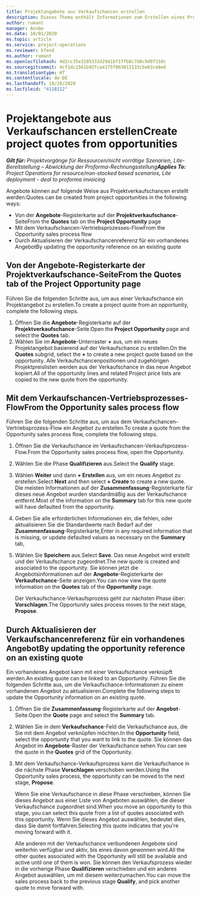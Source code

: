 ```yaml
---
title: Projektangebote aus Verkaufschancen erstellen
description: Dieses Thema enthält Informationen zum Erstellen eines Projektangebots aus einer Verkaufschance.
author: rumant
manager: Annbe
ms.date: 10/01/2020
ms.topic: article
ms.service: project-operations
ms.reviewer: kfend
ms.author: rumant
ms.openlocfilehash: 4d2cc35e3205332d2941bf17fb8c7d8c9d9f310c
ms.sourcegitcommit: 4cf1dc1561b92fca4175f0b3813133c5e63ce8e6
ms.translationtype: HT
ms.contentlocale: de-DE
ms.lasthandoff: 10/28/2020
ms.locfileid: "4118112"
---
```

# <a name="create-project-quotes-from-opportunities"></a><span data-ttu-id="80a21-103">Projektangebote aus Verkaufschancen erstellen</span><span class="sxs-lookup"><span data-stu-id="80a21-103">Create project quotes from opportunities</span></span>

<span data-ttu-id="80a21-104">_**Gilt für:** Projektvorgänge für Ressourcen/nicht vorrätige Szenarien, Lite-Bereitstellung – Abwicklung der Proforma-Rechnungsstellung_</span><span class="sxs-lookup"><span data-stu-id="80a21-104">_**Applies To:** Project Operations for resource/non-stocked based scenarios, Lite deployment - deal to proforma invoicing_</span></span>

<span data-ttu-id="80a21-105">Angebote können auf folgende Weise aus Projektverkaufschancen erstellt werden:</span><span class="sxs-lookup"><span data-stu-id="80a21-105">Quotes can be created from project opportunities in the following ways:</span></span>

- <span data-ttu-id="80a21-106">Von der **Angebote**-Registerkarte auf der **Projektverkaufschance**-Seite</span><span class="sxs-lookup"><span data-stu-id="80a21-106">From the **Quotes** tab on the **Project Opportunity** page</span></span>
- <span data-ttu-id="80a21-107">Mit dem Verkaufschancen-Vertriebsprozesses-Flow</span><span class="sxs-lookup"><span data-stu-id="80a21-107">From the Opportunity sales process flow</span></span>
- <span data-ttu-id="80a21-108">Durch Aktualisieren der Verkaufschancenreferenz für ein vorhandenes Angebot</span><span class="sxs-lookup"><span data-stu-id="80a21-108">By updating the opportunity reference on an existing quote</span></span>

## <a name="from-the-quotes-tab-of-the-project-opportunity-page"></a><span data-ttu-id="80a21-109">Von der Angebote-Registerkarte der Projektverkaufschance-Seite</span><span class="sxs-lookup"><span data-stu-id="80a21-109">From the Quotes tab of the Project Opportunity page</span></span>

<span data-ttu-id="80a21-110">Führen Sie die folgenden Schritte aus, um aus einer Verkaufschance ein Projektangebot zu erstellen.</span><span class="sxs-lookup"><span data-stu-id="80a21-110">To create a project quote from an opportunity, complete the following steps.</span></span>

1. <span data-ttu-id="80a21-111">Öffnen Sie die **Angebote**-Registerkarte auf der **Projektverkaufschance**-Seite.</span><span class="sxs-lookup"><span data-stu-id="80a21-111">Open the **Project Opportunity** page and select the **Quotes** tab.</span></span> 
2. <span data-ttu-id="80a21-112">Wählen Sie im **Angebote**-Unterraster **+** aus, um ein neues Projektangebot basierend auf der Verkaufschance zu erstellen.</span><span class="sxs-lookup"><span data-stu-id="80a21-112">On the **Quotes** subgrid, select the **+** to create a new project quote based on the opportunity.</span></span> <span data-ttu-id="80a21-113">Alle Verkaufschancenpositionen und zugehörigen Projektpreislisten werden aus der Verkaufschance in das neue Angebot kopiert.</span><span class="sxs-lookup"><span data-stu-id="80a21-113">All of the opportunity lines and related Project price lists are copied to the new quote from the opportunity.</span></span>

## <a name="from-the-opportunity-sales-process-flow"></a><span data-ttu-id="80a21-114">Mit dem Verkaufschancen-Vertriebsprozesses-Flow</span><span class="sxs-lookup"><span data-stu-id="80a21-114">From the Opportunity sales process flow</span></span>

<span data-ttu-id="80a21-115">Führen Sie die folgenden Schritte aus, um aus dem Verkaufschancen-Vertriebsprozess-Flow ein Angebot zu erstellen.</span><span class="sxs-lookup"><span data-stu-id="80a21-115">To create a quote from the Opportunity sales process flow, complete the following steps.</span></span>

1. <span data-ttu-id="80a21-116">Öffnen Sie die Verkaufschance im Verkaufschancen-Verkaufsprozess-Flow.</span><span class="sxs-lookup"><span data-stu-id="80a21-116">From the Opportunity sales process flow, open the Opportunity.</span></span>
2. <span data-ttu-id="80a21-117">Wählen Sie die Phase **Qualifizieren** aus.</span><span class="sxs-lookup"><span data-stu-id="80a21-117">Select the **Qualify** stage.</span></span> 
3. <span data-ttu-id="80a21-118">Wählen **Weiter** und dann **+ Erstellen** aus, um ein neues Angebot zu erstellen.</span><span class="sxs-lookup"><span data-stu-id="80a21-118">Select **Next** and then select **+ Create** to create a new quote.</span></span> <span data-ttu-id="80a21-119">Die meisten Informationen auf der **Zusammenfassung**-Registerkarte für dieses neue Angebot wurden standardmäßig aus der Verkaufschance entfernt.</span><span class="sxs-lookup"><span data-stu-id="80a21-119">Most of the information on the **Summary** tab for this new quote will have defaulted from the opportunity.</span></span> 
4. <span data-ttu-id="80a21-120">Geben Sie alle erforderlichen Informationen ein, die fehlen, oder aktualisieren Sie die Standardwerte nach Bedarf auf der **Zusammenfassung**-Registerkarte,</span><span class="sxs-lookup"><span data-stu-id="80a21-120">Enter in any required information that is missing, or update defaulted values as necessary on the **Summary** tab,</span></span>
5. <span data-ttu-id="80a21-121">Wählen Sie **Speichern** aus.</span><span class="sxs-lookup"><span data-stu-id="80a21-121">Select **Save**.</span></span> <span data-ttu-id="80a21-122">Das neue Angebot wird erstellt und der Verkaufschance zugeordnet.</span><span class="sxs-lookup"><span data-stu-id="80a21-122">The new quote is created and associated to the opportunity.</span></span> <span data-ttu-id="80a21-123">Sie können jetzt die Angebotsinformationen auf der **Angebote**-Registerkarte der **Verkaufschance**-Seite anzeigen.</span><span class="sxs-lookup"><span data-stu-id="80a21-123">You can now view the quote information on the **Quotes** tab of the **Opportunity** page.</span></span> 

   <span data-ttu-id="80a21-124">Der Verkaufschance-Verkaufsprozess geht zur nächsten Phase über: **Vorschlagen**.</span><span class="sxs-lookup"><span data-stu-id="80a21-124">The Opportunity sales process moves to the next stage, **Propose**.</span></span>


## <a name="by-updating-the-opportunity-reference-on-an-existing-quote"></a><span data-ttu-id="80a21-125">Durch Aktualisieren der Verkaufschancenreferenz für ein vorhandenes Angebot</span><span class="sxs-lookup"><span data-stu-id="80a21-125">By updating the opportunity reference on an existing quote</span></span>

<span data-ttu-id="80a21-126">Ein vorhandenes Angebot kann mit einer Verkaufschance verknüpft werden.</span><span class="sxs-lookup"><span data-stu-id="80a21-126">An existing quote can be linked to an Opportunity.</span></span> <span data-ttu-id="80a21-127">Führen Sie die folgenden Schritte aus, um die Verkaufschance-Informationen zu einem vorhandenen Angebot zu aktualisieren.</span><span class="sxs-lookup"><span data-stu-id="80a21-127">Complete the following steps to update the Opportunity information on an existing quote.</span></span>

1. <span data-ttu-id="80a21-128">Öffnen Sie die **Zusammenfassung**-Registerkarte auf der **Angebot**-Seite.</span><span class="sxs-lookup"><span data-stu-id="80a21-128">Open the **Quote** page and select the **Summary** tab.</span></span>
2. <span data-ttu-id="80a21-129">Wählen Sie in dem **Verkaufschance**-Feld die Verkaufschance aus, die Sie mit dem Angebot verknüpfen möchten.</span><span class="sxs-lookup"><span data-stu-id="80a21-129">In the **Opportunity** field, select the opportunity that you want to link to the quote.</span></span> <span data-ttu-id="80a21-130">Sie können das Angebot im **Angebote**-Raster der Verkaufschance sehen.</span><span class="sxs-lookup"><span data-stu-id="80a21-130">You can see the quote in the **Quotes** grid of the Opportunity.</span></span> 
3. <span data-ttu-id="80a21-131">Mit dem Verkaufschance-Verkaufsprozess kann die Verkaufschance in die nächste Phase **Vorschlagen** verschoben werden.</span><span class="sxs-lookup"><span data-stu-id="80a21-131">Using the Opportunity sales process, the opportunity can be moved to the next stage, **Propose**.</span></span> 

   <span data-ttu-id="80a21-132">Wenn Sie eine Verkaufschance in diese Phase verschieben, können Sie dieses Angebot aus einer Liste von Angeboten auswählen, die dieser Verkaufschance zugeordnet sind.</span><span class="sxs-lookup"><span data-stu-id="80a21-132">When you move an opportunity to this stage, you can select this quote from a list of quotes associated with this opportunity.</span></span> <span data-ttu-id="80a21-133">Wenn Sie dieses Angebot auswählen, bedeutet dies, dass Sie damit fortfahren.</span><span class="sxs-lookup"><span data-stu-id="80a21-133">Selecting this quote indicates that you're moving forward with it.</span></span>

   <span data-ttu-id="80a21-134">Alle anderen mit der Verkaufschance verbundenen Angebote sind weiterhin verfügbar und aktiv, bis eines davon gewonnen wird.</span><span class="sxs-lookup"><span data-stu-id="80a21-134">All the other quotes associated with the Opportunity will still be available and active until one of them is won.</span></span> <span data-ttu-id="80a21-135">Sie können den Verkaufsprozess wieder in die vorherige Phase **Qualifizieren** verschieben und ein anderes Angebot auswählen, um mit diesem weiterzumachen.</span><span class="sxs-lookup"><span data-stu-id="80a21-135">You can move the sales process back to the previous stage **Qualify**, and pick another quote to move forward with.</span></span>
